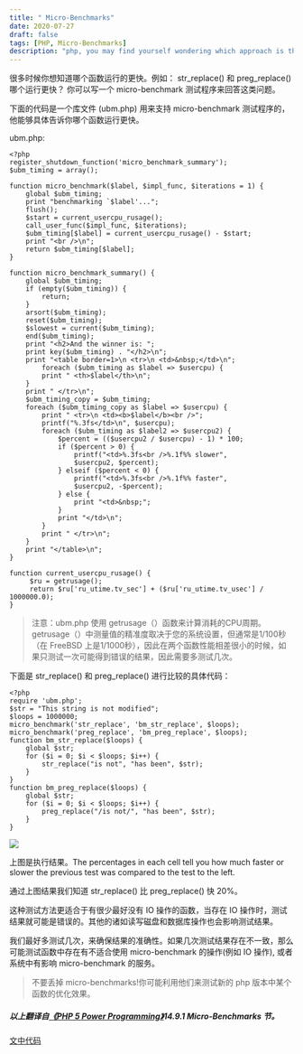```yaml
---
title: " Micro-Benchmarks"
date: 2020-07-27
draft: false
tags: [PHP, Micro-Benchmarks]
description: "php, you may find yourself wondering which approach is the fastest, 函数性能比较"
---
```

很多时候你想知道哪个函数运行的更快。例如： str_replace() 和 preg_replace() 哪个运行更快？ 你可以写一个 micro-benchmark 测试程序来回答这类问题。

下面的代码是一个库文件 (ubm.php) 用来支持 micro-benchmark 测试程序的，他能够具体告诉你哪个函数运行更快。

ubm.php:
```
<?php 
register_shutdown_function('micro_benchmark_summary');
$ubm_timing = array();

function micro_benchmark($label, $impl_func, $iterations = 1) {
    global $ubm_timing;
    print "benchmarking `$label'...";
    flush();
    $start = current_usercpu_rusage();
    call_user_func($impl_func, $iterations);
    $ubm_timing[$label] = current_usercpu_rusage() - $start;
    print "<br />\n";
    return $ubm_timing[$label];
}

function micro_benchmark_summary() {
    global $ubm_timing;
    if (empty($ubm_timing)) {
        return;
    }
    arsort($ubm_timing);
    reset($ubm_timing);
    $slowest = current($ubm_timing);
    end($ubm_timing);
    print "<h2>And the winner is: ";
    print key($ubm_timing) . "</h2>\n";
    print "<table border=1>\n <tr>\n <td>&nbsp;</td>\n";
        foreach ($ubm_timing as $label => $usercpu) {
        print " <th>$label</th>\n";
    }
    print " </tr>\n";
    $ubm_timing_copy = $ubm_timing;
    foreach ($ubm_timing_copy as $label => $usercpu) {
        print " <tr>\n <td><b>$label</b><br />";
        printf("%.3fs</td>\n", $usercpu);
        foreach ($ubm_timing as $label2 => $usercpu2) {
            $percent = (($usercpu2 / $usercpu) - 1) * 100;
            if ($percent > 0) {
                printf("<td>%.3fs<br />%.1f%% slower",
                $usercpu2, $percent);
            } elseif ($percent < 0) {
                printf("<td>%.3fs<br />%.1f%% faster",
                $usercpu2, -$percent);
            } else {
                print "<td>&nbsp;";
            }
            print "</td>\n";
        }
        print " </tr>\n";
    }
    print "</table>\n";
}

function current_usercpu_rusage() {
     $ru = getrusage();
     return $ru['ru_utime.tv_sec'] + ($ru['ru_utime.tv_usec'] / 1000000.0);
}
```

>注意：ubm.php 使用 getrusage（）函数来计算消耗的CPU周期。getrusage（）中测量值的精准度取决于您的系统设置，但通常是1/100秒（在 FreeBSD 上是1/1000秒），因此在两个函数性能相差很小的时候，如果只测试一次可能得到错误的结果，因此需要多测试几次。

下面是 str_replace() 和 preg_replace() 进行比较的具体代码：
```
<?php
require 'ubm.php';
$str = "This string is not modified";
$loops = 1000000;
micro_benchmark('str_replace', 'bm_str_replace', $loops);
micro_benchmark('preg_replace', 'bm_preg_replace', $loops);
function bm_str_replace($loops) {
    global $str;
    for ($i = 0; $i < $loops; $i++) {
        str_replace("is not", "has been", $str);
    }
}
function bm_preg_replace($loops) {
    global $str;
    for ($i = 0; $i < $loops; $i++) {
        preg_replace("/is not/", "has been", $str);
    }
}
```

![](/uploads/Micro-Bechmarks/a4757bc1-13a3-406d-904c-438f9033eadd.png)

上图是执行结果。The percentages in each cell tell 
you how much faster or slower the previous test was compared to the test to the left.

通过上图结果我们知道  str_replace() 比  preg_replace() 快 20%。

这种测试方法更适合于有很少最好没有 IO 操作的函数，当存在 IO 操作时，测试结果就可能是错误的。其他的诸如读写磁盘和数据库操作也会影响测试结果。

我们最好多测试几次，来确保结果的准确性。如果几次测试结果存在不一致，那么可能测试函数中存在有不适合使用 micro-benchmark 的操作(例如 IO 操作), 或者系统中有影响 micro-benchmark 的服务。

>不要丢掉 micro-benchmarks!你可能利用他们来测试新的 php 版本中某个函数的优化效果。


##### 以上翻译自[《PHP 5 Power Programming》](https://ptgmedia.pearsoncmg.com/images/013147149X/downloads/013147149X_book.pdf)14.9.1 Micro-Benchmarks 节。
  
[文中代码](https://#)